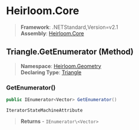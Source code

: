 # Heirloom.Core

> **Framework**: .NETStandard,Version=v2.1  
> **Assembly**: [Heirloom.Core][0]

## Triangle.GetEnumerator (Method)

> **Namespace**: [Heirloom.Geometry][0]  
> **Declaring Type**: [Triangle][1]

### GetEnumerator()

```cs
public IEnumerator<Vector> GetEnumerator()
```

`IteratorStateMachineAttribute`

> **Returns** - `IEnumerator\<Vector>`

[0]: ../../../Heirloom.Core.md
[1]: ../Triangle.md
